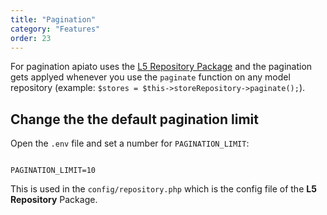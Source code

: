 ```yaml
---
title: "Pagination"
category: "Features"
order: 23
---
```


For pagination apiato uses the [L5 Repository Package](https://packagist.org/packages/prettus/l5-repository) and the pagination gets applyed whenever you use the `paginate` function on any model repository (example: `$stores = $this->storeRepository->paginate();`).

## Change the the default pagination limit

Open the `.env` file and set a number for `PAGINATION_LIMIT`:

```env

PAGINATION_LIMIT=10

```

This is used in the `config/repository.php` which is the config file of the **L5 Repository** Package.
